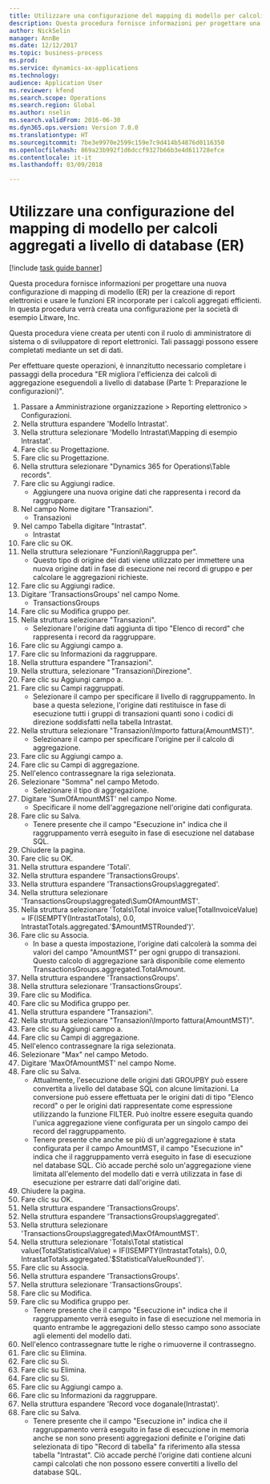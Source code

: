 ```yaml
--- 
title: Utilizzare una configurazione del mapping di modello per calcoli aggregati a livello di database (ER)
description: Questa procedura fornisce informazioni per progettare una nuova configurazione di mapping di modello (ER) per la creazione di report elettronici e usare le funzioni ER incorporate per i calcoli aggregati efficienti.
author: NickSelin
manager: AnnBe
ms.date: 12/12/2017
ms.topic: business-process
ms.prod: 
ms.service: dynamics-ax-applications
ms.technology: 
audience: Application User
ms.reviewer: kfend
ms.search.scope: Operations
ms.search.region: Global
ms.author: nselin
ms.search.validFrom: 2016-06-30
ms.dyn365.ops.version: Version 7.0.0
ms.translationtype: HT
ms.sourcegitcommit: 7be3e9970e2599c159e7c9d414b54876d0116350
ms.openlocfilehash: 869a23b992f1d6dccf9327b66b3e4d611728efce
ms.contentlocale: it-it
ms.lasthandoff: 03/09/2018

---
```

# <a name="use-a-model-mapping-configuration-for-aggregate-calculations-at-the-database-leveler"></a>Utilizzare una configurazione del mapping di modello per calcoli aggregati a livello di database (ER) 

[!include [task guide banner](../../includes/task-guide-banner.md)]

Questa procedura fornisce informazioni per progettare una nuova configurazione di mapping di modello (ER) per la creazione di report elettronici e usare le funzioni ER incorporate per i calcoli aggregati efficienti. In questa procedura verrà creata una configurazione per la società di esempio Litware, Inc. 

Questa procedura viene creata per utenti con il ruolo di amministratore di sistema o di sviluppatore di report elettronici. Tali passaggi possono essere completati mediante un set di dati.

 Per effettuare queste operazioni, è innanzitutto necessario completare i passaggi della procedura "ER migliora l'efficienza dei calcoli di aggregazione eseguendoli a livello di database (Parte 1: Preparazione le configurazioni)".

1. Passare a Amministrazione organizzazione > Reporting elettronico > Configurazioni.
2. Nella struttura espandere 'Modello Intrastat'.
3. Nella struttura selezionare 'Modello Intrastat\Mapping di esempio Intrastat'.
4. Fare clic su Progettazione.
5. Fare clic su Progettazione.
6. Nella struttura selezionare "Dynamics 365 for Operations\Table records".
7. Fare clic su Aggiungi radice.
    * Aggiungere una nuova origine dati che rappresenta i record da raggruppare.  
8. Nel campo Nome digitare "Transazioni".
    * Transazioni  
9. Nel campo Tabella digitare "Intrastat".
    * Intrastat  
10. Fare clic su OK.
11. Nella struttura selezionare "Funzioni\Raggruppa per".
    * Questo tipo di origine dei dati viene utilizzato per immettere una nuova origine dati in fase di esecuzione nei record di gruppo e per calcolare le aggregazioni richieste.  
12. Fare clic su Aggiungi radice.
13. Digitare 'TransactionsGroups' nel campo Nome.
    * TransactionsGroups  
14. Fare clic su Modifica gruppo per.
15. Nella struttura selezionare "Transazioni".
    * Selezionare l'origine dati aggiunta di tipo "Elenco di record" che rappresenta i record da raggruppare.  
16. Fare clic su Aggiungi campo a.
17. Fare clic su Informazioni da raggruppare.
18. Nella struttura espandere "Transazioni".
19. Nella struttura, selezionare "Transazioni\Direzione".
20. Fare clic su Aggiungi campo a.
21. Fare clic su Campi raggruppati.
    * Selezionare il campo per specificare il livello di raggruppamento. In base a questa selezione, l'origine dati restituisce in fase di esecuzione tutti i gruppi di transazioni quanti sono i codici di direzione soddisfatti nella tabella Intrastat.  
22. Nella struttura selezionare "Transazioni\Importo fattura(AmountMST)".
    * Selezionare il campo per specificare l'origine per il calcolo di aggregazione.  
23. Fare clic su Aggiungi campo a.
24. Fare clic su Campi di aggregazione.
25. Nell'elenco contrassegnare la riga selezionata.
26. Selezionare "Somma" nel campo Metodo.
    * Selezionare il tipo di aggregazione.  
27. Digitare 'SumOfAmountMST' nel campo Nome.
    * Specificare il nome dell'aggregazione nell'origine dati configurata.  
28. Fare clic su Salva.
    * Tenere presente che il campo "Esecuzione in" indica che il raggruppamento verrà eseguito in fase di esecuzione nel database SQL.  
29. Chiudere la pagina.
30. Fare clic su OK.
31. Nella struttura espandere 'Totali'.
32. Nella struttura espandere 'TransactionsGroups'.
33. Nella struttura espandere 'TransactionsGroups\aggregated'.
34. Nella struttura selezionare 'TransactionsGroups\aggregated\SumOfAmountMST'.
35. Nella struttura selezionare 'Totals\Total invoice value(TotalInvoiceValue) = IF(ISEMPTY(IntrastatTotals), 0.0, IntrastatTotals.aggregated.'$AmountMSTRounded')'.
36. Fare clic su Associa.
    * In base a questa impostazione, l'origine dati calcolerà la somma dei valori del campo "AmountMST" per ogni gruppo di transazioni. Questo calcolo di aggregazione sarà disponibile come elemento TransactionsGroups.aggregated.TotalAmount.  
37. Nella struttura espandere 'TransactionsGroups'.
38. Nella struttura selezionare 'TransactionsGroups'.
39. Fare clic su Modifica.
40. Fare clic su Modifica gruppo per.
41. Nella struttura espandere "Transazioni".
42. Nella struttura selezionare "Transazioni\Importo fattura(AmountMST)".
43. Fare clic su Aggiungi campo a.
44. Fare clic su Campi di aggregazione.
45. Nell'elenco contrassegnare la riga selezionata.
46. Selezionare "Max" nel campo Metodo.
47. Digitare 'MaxOfAmountMST' nel campo Nome.
48. Fare clic su Salva.
    * Attualmente, l'esecuzione delle origini dati GROUPBY può essere convertita a livello del database SQL con alcune limitazioni. La conversione può essere effettuata per le origini dati di tipo "Elenco record" o per le origini dati rappresentate come espressione utilizzando la funzione FILTER. Può inoltre essere eseguita quando l'unica aggregazione viene configurata per un singolo campo dei record del raggruppamento.  
    * Tenere presente che anche se più di un'aggregazione è stata configurata per il campo AmountMST, il campo "Esecuzione in" indica che il raggruppamento verrà eseguito in fase di esecuzione nel database SQL. Ciò accade perché solo un'aggregazione viene limitata all'elemento del modello dati e verrà utilizzata in fase di esecuzione per estrarre dati dall'origine dati.  
49. Chiudere la pagina.
50. Fare clic su OK.
51. Nella struttura espandere 'TransactionsGroups'.
52. Nella struttura espandere 'TransactionsGroups\aggregated'.
53. Nella struttura selezionare 'TransactionsGroups\aggregated\MaxOfAmountMST'.
54. Nella struttura selezionare 'Totals\Total statistical value(TotalStatisticalValue) = IF(ISEMPTY(IntrastatTotals), 0.0, IntrastatTotals.aggregated.'$StatisticalValueRounded')'.
55. Fare clic su Associa.
56. Nella struttura espandere 'TransactionsGroups'.
57. Nella struttura selezionare 'TransactionsGroups'.
58. Fare clic su Modifica.
59. Fare clic su Modifica gruppo per.
    * Tenere presente che il campo "Esecuzione in" indica che il raggruppamento verrà eseguito in fase di esecuzione nel memoria in quanto entrambe le aggregazioni dello stesso campo sono associate agli elementi del modello dati.   
60. Nell'elenco contrassegnare tutte le righe o rimuoverne il contrassegno.
61. Fare clic su Elimina.
62. Fare clic su Sì.
63. Fare clic su Elimina.
64. Fare clic su Sì.
65. Fare clic su Aggiungi campo a.
66. Fare clic su Informazioni da raggruppare.
67. Nella struttura espandere 'Record voce doganale(Intrastat)'.
68. Fare clic su Salva.
    * Tenere presente che il campo "Esecuzione in" indica che il raggruppamento verrà eseguito in fase di esecuzione in memoria anche se non sono presenti aggregazioni definite e l'origine dati selezionata di tipo "Record di tabella" fa riferimento alla stessa tabella "Intrastat". Ciò accade perché l'origine dati contiene alcuni campi calcolati che non possono essere convertiti a livello del database SQL.  


